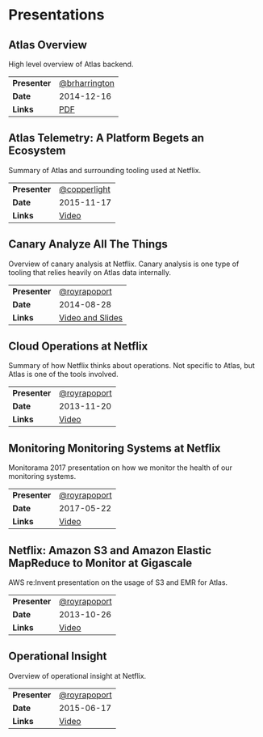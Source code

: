# Presentations

## Atlas Overview

High level overview of Atlas backend.

|               |               |
|---------------|---------------|
| **Presenter** | [@brharrington](https://github.com/brharrington) |
| **Date**      | 2014-12-16    |
| **Links**     | [PDF](http://netflix.github.io/atlas/slides/atlas_overview.pdf) |

## Atlas Telemetry: A Platform Begets an Ecosystem

Summary of Atlas and surrounding tooling used at Netflix.

|               |               |
|---------------|---------------|
| **Presenter** | [@copperlight](https://github.com/copperlight)  |
| **Date**      | 2015-11-17    |
| **Links**     | [Video](https://www.youtube.com/watch?v=cd-5ADtsTK4) |

## Canary Analyze All The Things

Overview of canary analysis at Netflix. Canary analysis is one type of tooling that relies
heavily on Atlas data internally.

|               |               |
|---------------|---------------|
| **Presenter** | [@royrapoport](https://github.com/royrapoport)  |
| **Date**      | 2014-08-28    |
| **Links**     | [Video and Slides](http://www.infoq.com/presentations/canary-analysis-deployment-pattern) |

## Cloud Operations at Netflix

Summary of how Netflix thinks about operations. Not specific to Atlas, but Atlas is one of the
tools involved.

|               |               |
|---------------|---------------|
| **Presenter** | [@royrapoport](https://github.com/royrapoport)  |
| **Date**      | 2013-11-20    |
| **Links**     | [Video](https://www.youtube.com/watch?v=7779Wrun5fo) |

## Monitoring Monitoring Systems at Netflix

Monitorama 2017 presentation on how we monitor the health of our monitoring systems.

|               |               |
|---------------|---------------|
| **Presenter** | [@royrapoport](https://github.com/royrapoport)  |
| **Date**      | 2017-05-22    |
| **Links**     | [Video](https://vimeo.com/221068885) |

## Netflix: Amazon S3 and Amazon Elastic MapReduce to Monitor at Gigascale

AWS re:Invent presentation on the usage of S3 and EMR for Atlas.

|               |               |
|---------------|---------------|
| **Presenter** | [@royrapoport](https://github.com/royrapoport)  |
| **Date**      | 2013-10-26    |
| **Links**     | [Video](https://www.youtube.com/watch?v=tHrT6kQR7vw) |

## Operational Insight

Overview of operational insight at Netflix.

|               |               |
|---------------|---------------|
| **Presenter** | [@royrapoport](https://github.com/royrapoport)  |
| **Date**      | 2015-06-17    |
| **Links**     | [Video](https://vimeo.com/131377936) |


